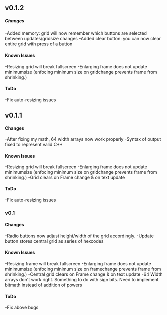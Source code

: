 ## v0.1.2

##### Changes
-Added memory: grid will now remember which buttons are selected between updates/gridsize changes
-Added clear button: you can now clear entire grid with press of a button

#### Known Issues
-Resizing grid will break fullscreen
-Enlarging frame does not update minimumsize (enfocing minimum size on gridchange prevents frame from shrinking.)

#### ToDo
-Fix auto-resizing issues

## v0.1.1

#### Changes
-After fixing my math, 64 width arrays now work properly
-Syntax of output fixed to represent valid C++

#### Known Issues
-Resizing grid will break fullscreen
-Enlarging frame does not update minimumsize (enfocing minimum size on gridchange prevents frame from shrinking.)
-Grid clears on Frame change & on text update

#### ToDo
-Fix auto-resizing issues

### v0.1

#### Changes
-Radio buttons now adjust height/width of the grid accordingly.
-Update button stores central grid as series of hexcodes

#### Known Issues
-Resizing frame will break fullscreen
-Enlarging frame does not update minimumsize (enfocing minimum size on framechange prevents frame from shrinking.)
-Central grid clears on Frame change & on text update
-64 Width arrays don't work right. Something to do with sign bits. Need to implement bitmath instead of addition of powers

#### ToDo
-Fix above bugs
